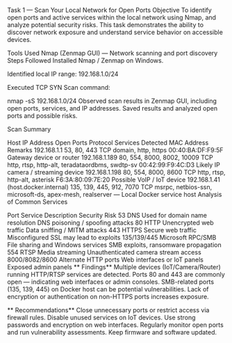 Task 1 — Scan Your Local Network for Open Ports
Objective
To identify open ports and active services within the local network using Nmap, and analyze potential security risks.
This task demonstrates the ability to discover network exposure and understand service behavior on accessible devices.

Tools Used
Nmap (Zenmap GUI) — Network scanning and port discovery
Steps Followed
Installed Nmap / Zenmap on Windows.

Identified local IP range: 192.168.1.0/24

Executed TCP SYN Scan command:

nmap -sS 192.168.1.0/24 Observed scan results in Zenmap GUI, including open ports, services, and IP addresses. Saved results and analyzed open ports and possible risks.

Scan Summary

Host IP Address	Open Ports	Protocol	Services Detected	MAC Address	Remarks
192.168.1.1	53, 80, 443	TCP	domain, http, https	00:40:BA:DF:F9:5F	Gateway device or router
192.168.1.189	80, 554, 8000, 8002, 10009	TCP	http, rtsp, http-alt, teradataordbms, swdtp-sv	00:42:99:F9:4C:D3	Likely IP camera / streaming device
192.168.1.198	80, 554, 8000, 8600	TCP	http, rtsp, http-alt, asterisk	F6:3A:80:09:7E:20	Possible VoIP / IoT device
192.168.1.41 (host.docker.internal)	135, 139, 445, 912, 7070	TCP	msrpc, netbios-ssn, microsoft-ds, apex-mesh, realserver	—	Local Docker service host
Analysis of Common Services

Port	Service	Description	Security Risk
53	DNS	Used for domain name resolution	DNS poisoning / spoofing attacks
80	HTTP	Unencrypted web traffic	Data sniffing / MITM attacks
443	HTTPS	Secure web traffic	Misconfigured SSL may lead to exploits
135/139/445	Microsoft RPC/SMB	File sharing and Windows services	SMB exploits, ransomware propagation
554	RTSP	Media streaming	Unauthenticated camera stream access
8000/8082/8600	Alternate HTTP ports	Web interfaces or IoT panels	Exposed admin panels
** Findings** Multiple devices (IoT/Camera/Router) running HTTP/RTSP services are detected. Ports 80 and 443 are commonly open — indicating web interfaces or admin consoles. SMB-related ports (135, 139, 445) on Docker host can be potential vulnerabilities. Lack of encryption or authentication on non-HTTPS ports increases exposure.

** Recommendations** Close unnecessary ports or restrict access via firewall rules. Disable unused services on IoT devices. Use strong passwords and encryption on web interfaces. Regularly monitor open ports and run vulnerability assessments. Keep firmware and software updated.

